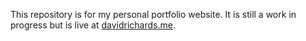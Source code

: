 This repository is for my personal portfolio website. It is still a work in progress but is live at <a href="davidrichards.me">davidrichards.me</a>.
